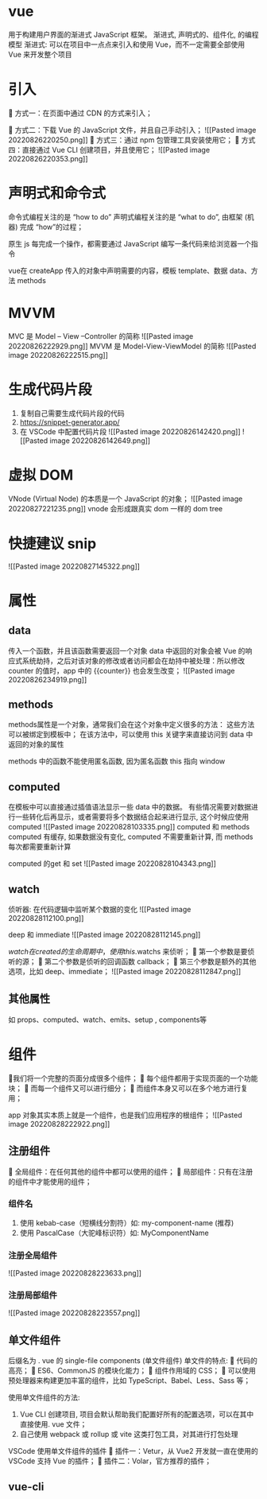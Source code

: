 # vue
用于构建用户界面的渐进式 JavaScript 框架。
渐进式, 声明式的、组件化, 的编程模型
渐进式: 可以在项目中一点点来引入和使用 Vue，而不一定需要全部使用 Vue 来开发整个项目

# 引入
 方式一：在页面中通过 CDN 的方式来引入；
<script src="https://unpkg.com/vue@next"></script>
 方式二：下载 Vue 的 JavaScript 文件，并且自己手动引入；
![[Pasted image 20220826220250.png]]
 方式三：通过 npm 包管理工具安装使用它； 
 方式四：直接通过 Vue CLI 创建项目，并且使用它； ![[Pasted image 20220826220353.png]]

# 声明式和命令式
命令式编程关注的是 “how to do”
声明式编程关注的是 “what to do”, 由框架 (机器) 完成 “how”的过程；

原生 js 每完成一个操作，都需要通过 JavaScript 编写一条代码来给浏览器一个指令

vue在 createApp 传入的对象中声明需要的内容，模板 template、数据 data、方法 methods

# MVVM
MVC 是 Model – View –Controller 的简称
![[Pasted image 20220826222929.png]]
MVVM 是 Model-View-ViewModel 的简称
![[Pasted image 20220826222515.png]]
# 生成代码片段
1. 复制自己需要生成代码片段的代码
2. https://snippet-generator.app/
3. 在 VSCode 中配置代码片段
![[Pasted image 20220826142420.png]]
![[Pasted image 20220826142649.png]]

# 虚拟 DOM
VNode (Virtual Node) 的本质是一个 JavaScript 的对象；
![[Pasted image 20220827221235.png]]
vnode 会形成跟真实 dom 一样的 dom tree

# 快捷建议 snip
![[Pasted image 20220827145322.png]]


# 属性
## data
传入一个函数，并且该函数需要返回一个对象
data 中返回的对象会被 Vue 的响应式系统劫持，之后对该对象的修改或者访问都会在劫持中被处理：所以修改 counter 的值时，app 中的 {{counter}} 也会发生改变；
![[Pasted image 20220826234919.png]]
## methods
methods属性是一个对象，通常我们会在这个对象中定义很多的方法：
这些方法可以被绑定到模板中；
在该方法中，可以使用 this 关键字来直接访问到 data 中返回的对象的属性

methods 中的函数不能使用匿名函数, 因为匿名函数 this 指向 window

## computed
在模板中可以直接通过插值语法显示一些 data 中的数据。
有些情况需要对数据进行一些转化后再显示，或者需要将多个数据结合起来进行显示, 这个时候应使用 computed
![[Pasted image 20220828103335.png]]
computed 和 methods
computed 有缓存, 如果数据没有变化, computed 不需要重新计算, 而 methods 每次都需要重新计算

computed 的get 和 set
![[Pasted image 20220828104343.png]]
## watch 
侦听器: 在代码逻辑中监听某个数据的变化
![[Pasted image 20220828112100.png]]

deep 和 immediate
![[Pasted image 20220828112145.png]]

$watch
在 created 的生命周期中，使用 this.$watchs 来侦听；
 第一个参数是要侦听的源； 
 第二个参数是侦听的回调函数 callback； 
 第三个参数是额外的其他选项，比如 deep、immediate；
![[Pasted image 20220828112847.png]]
## 其他属性
如 props、computed、watch、emits、setup , components等


# 组件
我们将一个完整的页面分成很多个组件；
 每个组件都用于实现页面的一个功能块； 
 而每一个组件又可以进行细分； 
 而组件本身又可以在多个地方进行复用；

app 对象其实本质上就是一个组件，也是我们应用程序的根组件；
![[Pasted image 20220828222922.png]]
## 注册组件

 全局组件：在任何其他的组件中都可以使用的组件； 
 局部组件：只有在注册的组件中才能使用的组件；

### 组件名
1. 使用 kebab-case（短横线分割符）如: my-component-name  (推荐)
2. 使用 PascalCase（大驼峰标识符）如: MyComponentName

### 注册全局组件
![[Pasted image 20220828223633.png]]


### 注册局部组件
![[Pasted image 20220828223557.png]]


## 单文件组件
后缀名为 . vue 的 single-file components (单文件组件)
单文件的特点:
 代码的高亮； 
 ES6、CommonJS 的模块化能力； 
 组件作用域的 CSS； 
 可以使用预处理器来构建更加丰富的组件，比如 TypeScript、Babel、Less、Sass 等；


使用单文件组件的方法:
1. Vue CLI 创建项目, 项目会默认帮助我们配置好所有的配置选项，可以在其中直接使用. vue 文件；
2. 自己使用 webpack 或 rollup 或 vite 这类打包工具，对其进行打包处理

VSCode 使用单文件组件的插件
 插件一：Vetur，从 Vue2 开发就一直在使用的 VSCode 支持 Vue 的插件； 
 插件二：Volar，官方推荐的插件；

## vue-cli
